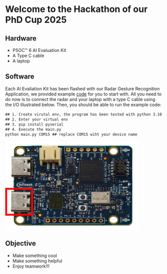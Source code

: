 # Welcome to the Hackathon of our PhD Cup 2025

## Hardware
- PSOC™ 6 AI Evaluation Kit
- A Type C cable
- A laptop

## Software
Each AI Evaliation Kit has been flashed with our Radar Gesture Recognition Application, we provided example [code](./main.py) for you to start with. All you need to do now is to connect the radar and your laptop with a type C cable using the I/O illustrated below. Then, you should be able to run the example code:
```
## 1. Create virutal env, the program has been tested with python 3.10
## 2. Enter your virtual env
## 3. pip install pyserial
## 4. Execute the main.py
python main.py COM15 ## replace COM15 wiht your device name
```

![](psoc_ai_kit.png)

## Objective
- Make something cool
- Make something helpful 
- Enjoy teamwork!!!
